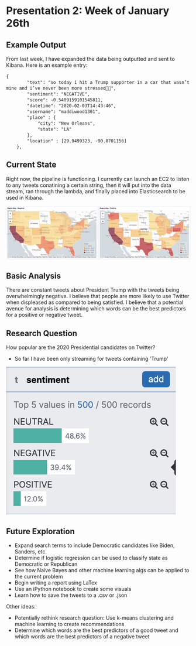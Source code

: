 # Presentation 2: Week of January 26th

## Example Output

From last week, I have expanded the data being outputted and sent to Kibana. Here is an example entry:
```
{
        "text": "so today i hit a Trump supporter in a car that wasn’t mine and i’ve never been more stressed🥵😭",
        "sentiment": "NEGATIVE",
        "score": -0.5409159101545811,
        "datetime": "2020-02-03T14:43:46",
        "username": "maddiwood1301",
        "place" : {
            "city": "New Orleans",
            "state": "LA"
        },
        "location" : [29.9499323, -90.0701156]
    },
```

## Current State

Right now, the pipeline is functioning. I currently can launch an EC2 to listen to any tweets conatining a certain string,
then it will put into the data stream, ran through the lambda, and finally placed into Elasticsearch to be used in Kibana.

![Kibana Example](../images/kibana_example_2.png)

## Basic Analysis

There are constant tweets about President Trump with the tweets being overwhelmingly negative. I believe that people are more
likely to use Twitter when displeased as compared to being satisfied. I believe that a potential avenue for analysis is
determining which words can be the best predictors for a positive or negative tweet. 

## Research Question

How popular are the 2020 Presidential candidates on Twitter?
- So far I have been only streaming for tweets containing 'Trump'

![Popularity as of 02-03-2020](../images/popularity_02_03_2020.png)

## Future Exploration

- Expand search terms to include Democratic candidates like Biden, Sanders, etc.
- Determine if logistic regression can be used to classify state as Democratic or Republican
- See how Naive Bayes and other machine learning algs can be applied to the current problem
- Begin writing a report using LaTex
- Use an iPython notebook to create some visuals
- Learn how to save the tweets to a .csv or .json 

Other ideas:

- Potentially rethink research question: Use k-means clustering and machine learning to create recommendations
- Determine which words are the best predictors of a good tweet and which words are the best predictors of a negative tweet